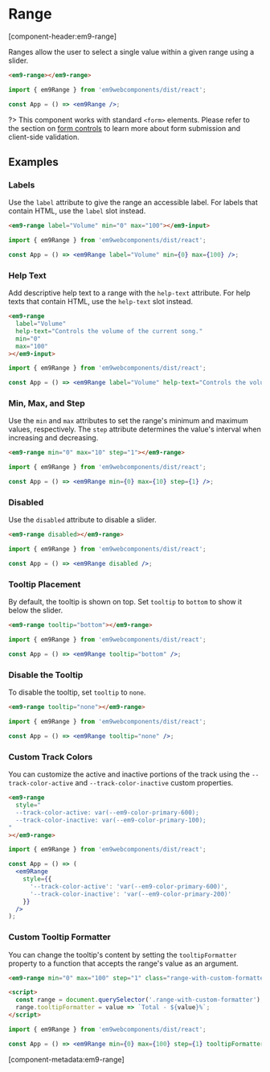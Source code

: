 # Range

[component-header:em9-range]

Ranges allow the user to select a single value within a given range using a slider.

```html preview
<em9-range></em9-range>
```

```jsx react
import { em9Range } from 'em9webcomponents/dist/react';

const App = () => <em9Range />;
```

?> This component works with standard `<form>` elements. Please refer to the section on [form controls](/getting-started/form-controls) to learn more about form submission and client-side validation.

## Examples

### Labels

Use the `label` attribute to give the range an accessible label. For labels that contain HTML, use the `label` slot instead.

```html preview
<em9-range label="Volume" min="0" max="100"></em9-input>
```

```jsx react
import { em9Range } from 'em9webcomponents/dist/react';

const App = () => <em9Range label="Volume" min={0} max={100} />;
```

### Help Text

Add descriptive help text to a range with the `help-text` attribute. For help texts that contain HTML, use the `help-text` slot instead.

```html preview
<em9-range
  label="Volume"
  help-text="Controls the volume of the current song."
  min="0"
  max="100"
></em9-input>
```

```jsx react
import { em9Range } from 'em9webcomponents/dist/react';

const App = () => <em9Range label="Volume" help-text="Controls the volume of the current song." min={0} max={100} />;
```

### Min, Max, and Step

Use the `min` and `max` attributes to set the range's minimum and maximum values, respectively. The `step` attribute determines the value's interval when increasing and decreasing.

```html preview
<em9-range min="0" max="10" step="1"></em9-range>
```

```jsx react
import { em9Range } from 'em9webcomponents/dist/react';

const App = () => <em9Range min={0} max={10} step={1} />;
```

### Disabled

Use the `disabled` attribute to disable a slider.

```html preview
<em9-range disabled></em9-range>
```

```jsx react
import { em9Range } from 'em9webcomponents/dist/react';

const App = () => <em9Range disabled />;
```

### Tooltip Placement

By default, the tooltip is shown on top. Set `tooltip` to `bottom` to show it below the slider.

```html preview
<em9-range tooltip="bottom"></em9-range>
```

```jsx react
import { em9Range } from 'em9webcomponents/dist/react';

const App = () => <em9Range tooltip="bottom" />;
```

### Disable the Tooltip

To disable the tooltip, set `tooltip` to `none`.

```html preview
<em9-range tooltip="none"></em9-range>
```

```jsx react
import { em9Range } from 'em9webcomponents/dist/react';

const App = () => <em9Range tooltip="none" />;
```

### Custom Track Colors

You can customize the active and inactive portions of the track using the `--track-color-active` and `--track-color-inactive` custom properties.

```html preview
<em9-range
  style="
  --track-color-active: var(--em9-color-primary-600);
  --track-color-inactive: var(--em9-color-primary-100);
"
></em9-range>
```

```jsx react
import { em9Range } from 'em9webcomponents/dist/react';

const App = () => (
  <em9Range
    style={{
      '--track-color-active': 'var(--em9-color-primary-600)',
      '--track-color-inactive': 'var(--em9-color-primary-200)'
    }}
  />
);
```

### Custom Tooltip Formatter

You can change the tooltip's content by setting the `tooltipFormatter` property to a function that accepts the range's value as an argument.

```html preview
<em9-range min="0" max="100" step="1" class="range-with-custom-formatter"></em9-range>

<script>
  const range = document.querySelector('.range-with-custom-formatter');
  range.tooltipFormatter = value => `Total - ${value}%`;
</script>
```

```jsx react
import { em9Range } from 'em9webcomponents/dist/react';

const App = () => <em9Range min={0} max={100} step={1} tooltipFormatter={value => `Total - ${value}%`} />;
```

[component-metadata:em9-range]
